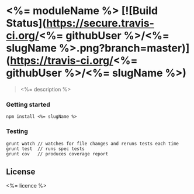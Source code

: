 # <%= moduleName %> [![Build Status](https://secure.travis-ci.org/<%= githubUser %>/<%= slugName %>.png?branch=master)](https://travis-ci.org/<%= githubUser %>/<%= slugName %>)

> <%= description %>

### Getting started

`npm install <%= slugName %>`


### Testing 

    grunt watch // watches for file changes and reruns tests each time
    grunt test  // runs spec tests   
    grunt cov   // produces coverage report

## License

<%= licence %>
